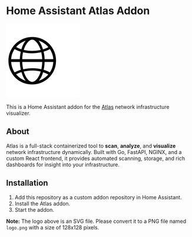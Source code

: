 # Home Assistant Atlas Addon

![Atlas Logo](logo.svg)

This is a Home Assistant addon for the [Atlas](https://github.com/karam-ajaj/atlas) network infrastructure visualizer.

## About

Atlas is a full-stack containerized tool to **scan**, **analyze**, and **visualize** network infrastructure dynamically. Built with Go, FastAPI, NGINX, and a custom React frontend, it provides automated scanning, storage, and rich dashboards for insight into your infrastructure.

## Installation

1.  Add this repository as a custom addon repository in Home Assistant.
2.  Install the Atlas addon.
3.  Start the addon.

**Note:** The logo above is an SVG file. Please convert it to a PNG file named `logo.png` with a size of 128x128 pixels.